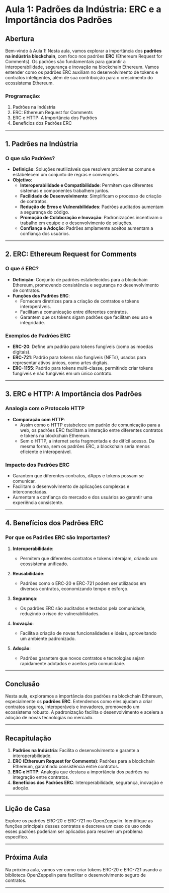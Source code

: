 # Aula 1: **Padrões da Indústria: ERC e a Importância dos Padrões**

## Abertura

Bem-vindo à Aula 1! Nesta aula, vamos explorar a importância dos **padrões na indústria blockchain**, com foco nos padrões **ERC** (Ethereum Request for Comments). Os padrões são fundamentais para garantir a interoperabilidade, segurança e inovação na blockchain Ethereum. Vamos entender como os padrões ERC auxiliam no desenvolvimento de tokens e contratos inteligentes, além de sua contribuição para o crescimento do ecossistema Ethereum.

### Programação:

1. Padrões na Indústria
2. ERC: Ethereum Request for Comments
3. ERC e HTTP: A Importância dos Padrões
4. Benefícios dos Padrões ERC

---

## 1. Padrões na Indústria

### O que são Padrões?

- **Definição**: Soluções reutilizáveis que resolvem problemas comuns e estabelecem um conjunto de regras e convenções.
- **Objetivo**:
  - **Interoperabilidade e Compatibilidade**: Permitem que diferentes sistemas e componentes trabalhem juntos.
  - **Facilidade de Desenvolvimento**: Simplificam o processo de criação de contratos.
  - **Redução de Erros e Vulnerabilidades**: Padrões auditados aumentam a segurança do código.
  - **Promoção de Colaboração e Inovação**: Padronizações incentivam o trabalho em equipe e o desenvolvimento de soluções.
  - **Confiança e Adoção**: Padrões amplamente aceitos aumentam a confiança dos usuários.

---

## 2. ERC: Ethereum Request for Comments

### O que é ERC?

- **Definição**: Conjunto de padrões estabelecidos para a blockchain Ethereum, promovendo consistência e segurança no desenvolvimento de contratos.
- **Funções dos Padrões ERC**:
  - Fornecem diretrizes para a criação de contratos e tokens interoperáveis.
  - Facilitam a comunicação entre diferentes contratos.
  - Garantem que os tokens sigam padrões que facilitam seu uso e integridade.

### Exemplos de Padrões ERC

- **ERC-20**: Define um padrão para tokens fungíveis (como as moedas digitais).
- **ERC-721**: Padrão para tokens não fungíveis (NFTs), usados para representar ativos únicos, como artes digitais.
- **ERC-1155**: Padrão para tokens multi-classe, permitindo criar tokens fungíveis e não fungíveis em um único contrato.

---

## 3. ERC e HTTP: A Importância dos Padrões

### Analogia com o Protocolo HTTP

- **Comparação com HTTP**:
  - Assim como o HTTP estabelece um padrão de comunicação para a web, os padrões ERC facilitam a interação entre diferentes contratos e tokens na blockchain Ethereum.
  - Sem o HTTP, a internet seria fragmentada e de difícil acesso. Da mesma forma, sem os padrões ERC, a blockchain seria menos eficiente e interoperável.

### Impacto dos Padrões ERC

- Garantem que diferentes contratos, dApps e tokens possam se comunicar.
- Facilitam o desenvolvimento de aplicações complexas e interconectadas.
- Aumentam a confiança do mercado e dos usuários ao garantir uma experiência consistente.

---

## 4. Benefícios dos Padrões ERC

### Por que os Padrões ERC são Importantes?

1. **Interoperabilidade**:
   - Permitem que diferentes contratos e tokens interajam, criando um ecossistema unificado.

2. **Reusabilidade**:
   - Padrões como o ERC-20 e ERC-721 podem ser utilizados em diversos contratos, economizando tempo e esforço.

3. **Segurança**:
   - Os padrões ERC são auditados e testados pela comunidade, reduzindo o risco de vulnerabilidades.

4. **Inovação**:
   - Facilita a criação de novas funcionalidades e ideias, aproveitando um ambiente padronizado.

5. **Adoção**:
   - Padrões garantem que novos contratos e tecnologias sejam rapidamente adotados e aceitos pela comunidade.

---

## Conclusão

Nesta aula, exploramos a importância dos padrões na blockchain Ethereum, especialmente os **padrões ERC**. Entendemos como eles ajudam a criar contratos seguros, interoperáveis e inovadores, promovendo um ecossistema robusto. A padronização facilita o desenvolvimento e acelera a adoção de novas tecnologias no mercado.

---

## Recapitulação

1. **Padrões na Indústria**: Facilita o desenvolvimento e garante a interoperabilidade.
2. **ERC (Ethereum Request for Comments)**: Padrões para a blockchain Ethereum, garantindo consistência entre contratos.
3. **ERC e HTTP**: Analogia que destaca a importância dos padrões na integração entre contratos.
4. **Benefícios dos Padrões ERC**: Interoperabilidade, segurança, inovação e adoção.

---

## Lição de Casa

Explore os padrões ERC-20 e ERC-721 no OpenZeppelin. Identifique as funções principais desses contratos e descreva um caso de uso onde esses padrões poderiam ser aplicados para resolver um problema específico.

---

## Próxima Aula

Na próxima aula, vamos ver como criar tokens ERC-20 e ERC-721 usando a biblioteca OpenZeppelin para facilitar o desenvolvimento seguro de contratos.

---